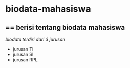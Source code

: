 # biodata-mahasiswa
==
berisi tentang biodata mahasiswa
--
*biodata terdiri dari 3 jurusan*
- jurusan TI
- jurusan SI
- jurusan RPL

